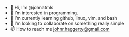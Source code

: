 - 👋 Hi, I’m @johnatmls
- 👀 I’m interested in programming.
- 🌱 I’m currently learning github, linux, vim, and bash
- 💞️ I’m looking to collaborate on something really simple
- 📫 How to reach me johnr.haggerty@gmail.com

<!---
johnatmls/johnatmls is a ✨ special ✨ repository because its `README.md` (this file) appears on your GitHub profile.
You can click the Preview link to take a look at your changes.
--->
